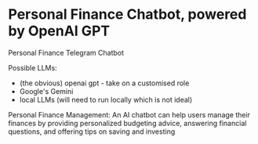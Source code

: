 # Personal Finance Chatbot, powered by OpenAI GPT

Personal Finance Telegram Chatbot

Possible LLMs:
- (the obvious) openai gpt - take on a customised role
- Google's Gemini
- local LLMs (will need to run locally which is not ideal)

Personal Finance Management: An AI chatbot can help users manage their finances by providing personalized budgeting advice, answering financial questions, and offering tips on saving and investing
